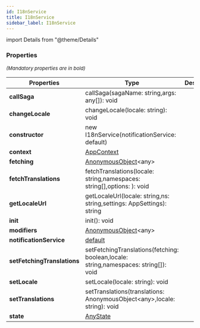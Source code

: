 ```yaml
---
id: I18nService
title: I18nService
sidebar_label: I18nService
---
```


import Details from "@theme/Details"




### Properties

<font size="2"><i>(Mandatory properties are in bold)</i></font>

| Properties | Type | Description |
| --------- | ---- | ----------- |
| **callSaga** | callSaga(sagaName: string,args: any[]): void |  |
| **changeLocale** | changeLocale(locale: string): void |  |
| **constructor** | new I18nService(notificationService: default) |  |
| **context** | [AppContext](/framework-api/interfaces/AppContext.md) |  |
| **fetching** | [AnonymousObject](/framework-api/interfaces/AnonymousObject.md)<any\> |  |
| **fetchTranslations** | fetchTranslations(locale: string,namespaces: string[],options: ): void |  |
| **getLocaleUrl** | getLocaleUrl(locale: string,ns: string,settings: AppSettings): string |  |
| **init** | init(): void |  |
| **modifiers** | [AnonymousObject](/framework-api/interfaces/AnonymousObject.md)<any\> |  |
| **notificationService** | [default](/framework-api/classes/NotificationService.md) |  |
| **setFetchingTranslations** | setFetchingTranslations(fetching: boolean,locale: string,namespaces: string[]): void |  |
| **setLocale** | setLocale(locale: string): void |  |
| **setTranslations** | setTranslations(translations: AnonymousObject<any\>,locale: string): void |  |
| **state** | [AnyState](/framework-api/interfaces/AnyState.md) |  |


